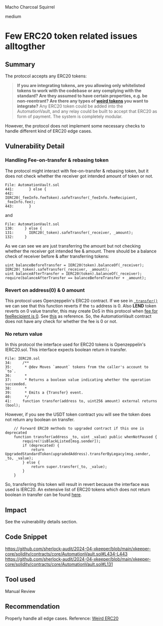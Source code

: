 Macho Charcoal Squirrel

medium

# Few ERC20 token related issues alltogther

## Summary
The protocol accepts any ERC20 tokens:

> **If you are integrating tokens, are you allowing only whitelisted tokens to work with the codebase or any complying with the standard? Are they assumed to have certain properties, e.g. be non-reentrant? Are there any types of [weird tokens](https://github.com/d-xo/weird-erc20) you want to integrate?**
Any ERC20 token could be added into the AutomationVault, and any relay could be built to accept that ERC20 as form of payment. The system is completely modular.

However, the protocol does not implement some necessary checks to handle different kind of ERC20 edge cases.

## Vulnerability Detail
### Handling Fee-on-transfer & rebasing token
The protocol might interact with fee-on-transfer & rebasing token, but it does not check whether the receiver got intended amount of token or not. 
```solidity
File: AutomationVault.sol
441:       } else {
442:         IERC20(_feeInfo.feeToken).safeTransfer(_feeInfo.feeRecipient, _feeInfo.fee);  
443:       }
```
and 
```solidity
File: AutomationVault.sol
130:     } else {
131:       IERC20(_token).safeTransfer(_receiver, _amount); 
132:     }
```
As we can see we are just transferring the amount but not checking whether the receiver got intended fee & amount.
There should be a balance check of receiver before & after transferring tokens:
```solidity
uint balanceBeforeTransfer = IERC20(token).balanceOf(_receiver);
IERC20(_token).safeTransfer(_receiver, _amount); 
uint balanceAfterTransfer = IERC20(token).balanceOf(_receiver);
require(balanceAfterTransfer == balanceBeforeTransfer + _amount);
```
### Revert on address(0) & 0 amount
This protocol uses Openzeppelin's ERC20 contract. If we see in [`_transfer()`](https://github.com/OpenZeppelin/openzeppelin-contracts/blob/11dc5e3809ebe07d5405fe524385cbe4f890a08b/contracts/token/ERC20/ERC20.sol#L166-L172) we can see that this function reverts if the `to` address is 0.
Also **LEND** token reverts on 0 value transfer, this may create DoS in this protocol when [fee for feeRecipient is 0](https://github.com/sherlock-audit/2024-04-xkeeper/blob/main/xkeeper-core/solidity/contracts/core/AutomationVault.sol#L434-L443). See [this](https://github.com/d-xo/weird-erc20?tab=readme-ov-file#revert-on-zero-value-transfers) as reference.
So, the AutomationVault contract does not have any check for whether the fee is 0 or not.
### No return value
In this protocol the interface  used for ERC20 tokens is Openzeppelin's IERC20.sol. This interface expects boolean return in transfer.
```solidity
File: IERC20.sol
34:     /**
35:      * @dev Moves `amount` tokens from the caller's account to `to`.
36:      *
37:      * Returns a boolean value indicating whether the operation succeeded.
38:      *
39:      * Emits a {Transfer} event.
40:      */
41:     function transfer(address to, uint256 amount) external returns (bool);
```
However, if you see the USDT token contract you will see the token does not return any boolean on transfer.
```solidity
    // Forward ERC20 methods to upgraded contract if this one is deprecated
    function transfer(address _to, uint _value) public whenNotPaused {
        require(!isBlackListed[msg.sender]);
        if (deprecated) {
            return UpgradedStandardToken(upgradedAddress).transferByLegacy(msg.sender, _to, _value);
        } else {
            return super.transfer(_to, _value);
        }
    }

```
So, transferring this token will result in revert because the interface was used is IERC20. An extensive list of ERC20 tokens which does not return boolean in transfer can be found [here](https://gist.githubusercontent.com/lukas-berlin/f587086f139df93d22987049f3d8ebd2/raw/1f937dc8eb1d6018da59881cbc633e01c0286fb0/Tokens%20missing%20return%20values%20in%20transfer).

## Impact
See the vulnerability details section.
## Code Snippet
https://github.com/sherlock-audit/2024-04-xkeeper/blob/main/xkeeper-core/solidity/contracts/core/AutomationVault.sol#L434-L443
https://github.com/sherlock-audit/2024-04-xkeeper/blob/main/xkeeper-core/solidity/contracts/core/AutomationVault.sol#L131
## Tool used

Manual Review

## Recommendation
Properly handle all edge cases. 
Reference: [Weird ERC20](https://github.com/d-xo/weird-erc20?tab=readme-ov-file)
